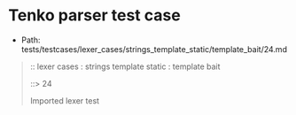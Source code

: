 # Tenko parser test case

- Path: tests/testcases/lexer_cases/strings_template_static/template_bait/24.md

> :: lexer cases : strings template static : template bait
>
> ::> 24
>
> Imported lexer test
>
> <template pure> closing curly baiting eol/eof

## Input

`````js
` aaa } bbb
`````

## Output

_Note: the whole output block is auto-generated. Manual changes will be overwritten!_

Below follow outputs in four parsing modes: sloppy mode, strict mode script goal, module goal, web compat mode (always sloppy).

Note that the output parts are auto-generated by the test runner to reflect actual result.

### Sloppy mode

Parsed with script goal and as if the code did not start with strict mode header.

`````
throws: Lexer error!
    Unclosed template literal

` aaa } bbb
^------- error
`````

### Strict mode

Parsed with script goal but as if it was starting with `"use strict"` at the top.

_Output same as sloppy mode._

### Module goal

Parsed with the module goal.

_Output same as sloppy mode._

### Web compat mode

Parsed in sloppy script mode but with the web compat flag enabled.

_Output same as sloppy mode._
